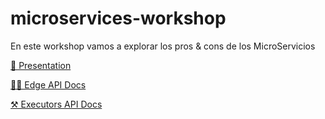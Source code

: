 # microservices-workshop

En este workshop vamos a explorar los pros & cons de los MicroServicios

[🎯 Presentation](./presentation)

[🤹‍♀️ Edge API Docs](./calculator/edge-doc)

[⚒ Executors API Docs](./calculator/executors-doc)